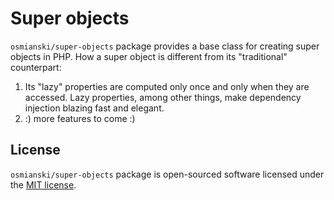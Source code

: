 # Super objects

`osmianski/super-objects` package provides a base class for creating super objects in PHP. How a super object is different from its "traditional" counterpart: 

1. Its "lazy" properties are computed only once and only when they are accessed. Lazy properties, among other things, make dependency injection blazing fast and elegant.
2. :) more features to come :)   

## License

`osmianski/super-objects` package is open-sourced software licensed under the [MIT license](LICENSE.md).

